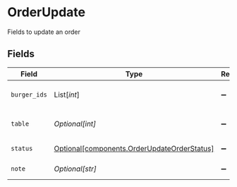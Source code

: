 # OrderUpdate

Fields to update an order


## Fields

| Field                                                                                            | Type                                                                                             | Required                                                                                         | Description                                                                                      | Example                                                                                          |
| ------------------------------------------------------------------------------------------------ | ------------------------------------------------------------------------------------------------ | ------------------------------------------------------------------------------------------------ | ------------------------------------------------------------------------------------------------ | ------------------------------------------------------------------------------------------------ |
| `burger_ids`                                                                                     | List[*int*]                                                                                      | :heavy_minus_sign:                                                                               | List of burger ids in the order                                                                  | [1,2]                                                                                            |
| `table`                                                                                          | *Optional[int]*                                                                                  | :heavy_minus_sign:                                                                               | Table number for the order                                                                       | 1                                                                                                |
| `status`                                                                                         | [Optional[components.OrderUpdateOrderStatus]](../../models/components/orderupdateorderstatus.md) | :heavy_minus_sign:                                                                               | Status of the order                                                                              | CREATED                                                                                          |
| `note`                                                                                           | *Optional[str]*                                                                                  | :heavy_minus_sign:                                                                               | Note for the order                                                                               | No onions                                                                                        |